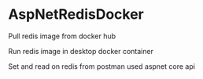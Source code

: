 # AspNetRedisDocker


Pull redis image from docker hub

Run redis image in desktop docker container

Set and read on redis from postman used aspnet core api
